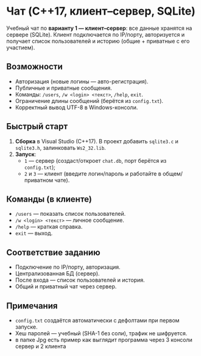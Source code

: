 ﻿# Чат (C++17, клиент–сервер, SQLite)

Учебный чат по **варианту 1 — клиент–сервер**: все данные хранятся на сервере (SQLite). Клиент подключается по IP/порту, авторизуется и получает список пользователей и историю (общие + приватные с его участием).

## Возможности
- Авторизация (новые логины — авто-регистрация).
- Публичные и приватные сообщения.
- Команды: `/users`, `/w <login> <текст>`, `/help`, `exit`.
- Ограничение длины сообщений (берётся из `config.txt`).
- Корректный вывод UTF-8 в Windows-консоли.

## Быстрый старт
1. **Сборка** в Visual Studio (C++17). В проект добавить `sqlite3.c` и `sqlite3.h`, залинковать `Ws2_32.lib`.
2. **Запуск**:
   - `1` — сервер (создаст/откроет `chat.db`, порт берётся из `config.txt`);
   - `2` и `3` — клиент (введите логин/пароль и работайте в общем/приватном чате).

## Команды (в клиенте)
- `/users` — показать список пользователей.
- `/w <login> <текст>` — личное сообщение.
- `/help` — краткая справка.
- `exit` — выход.

## Соответствие заданию
- Подключение по IP/порту, авторизация.  
- Централизованная БД (сервер).  
- После входа — список пользователей и история.  
- Общий и приватный чат через сервер.

## Примечания
- `config.txt` создаётся автоматически с дефолтами при первом запуске.
- Хеш паролей — учебный (SHA-1 без соли), трафик не шифруется.
- в папке Jpg есть пример как выглядит программа через 3 консоли сервер и 2 клиента
